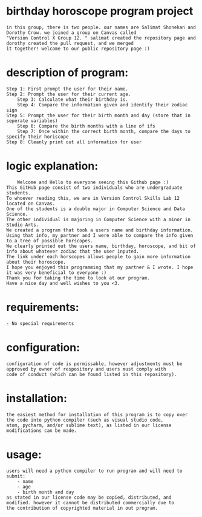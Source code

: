 # birthday horoscope program project
    in this group, there is two people. our names are Salimat Shonekan and Dorothy Crow. we joined a group on Canvas called
    "Version Control X Group 12. " salimat created the repository page and dorothy created the pull request, and we merged
    it together! welcome to our public repository page :)
    

# description of program:
    Step 1: First prompt the user for their name.
    Step 2: Prompt the user for their current age.
        Step 3: Calculate what their birthday is.     
        Step 4: Compare the information given and identify their zodiac sign
    Step 5: Prompt the user for their birth month and day (store that in seperate variables)
        Step 6: Compare the birth months with a line of ifs
        Step 7: Once within the correct birth month, compare the days to specify their horiscope
    Step 8: Cleanly print out all information for user
    
# logic explanation:
        Welcome and Hello to everyone seeing this Github page :)
    This GitHub page consist of two individuals who are undergraduate students. 
    To whoever reading this, we are in Version Control Skills Lab 12 located on Canvas.
    One of the students is a double major in Computer Science and Data Science. 
    The other individual is majoring in Computer Science with a minor in Studio Arts.
    We created a program that took a users name and birthday information. 
    Using that info, my partner and I were able to compare the info given  to a tree of possible horscopes.
    We clearly printed out the users name, birthday, horoscope, and bit of info about whatever zodiac that the user inputed. 
    The link under each horscopes allows people to gain more information about their horoscope.
    I hope you enjoyed this programming that my partner & I wrote. I hope it was very beneficial to everyone :)
    Thank you for taking the time to look at our program.
    Have a nice day and well wishes to you <3.

# requirements:
    - No special requirements
    
# configuration:
    configuration of code is permissable, however adjustments must be approved by owner of respository and users must comply with
    code of conduct (which can be found listed in this repository).

# installation:
    the easiest method for installation of this program is to copy over the code into python compiler (such as visual studio code, 
    atom, pycharm, and/or sublime text), as listed in our license modifications can be made.

# usage:
    users will need a python compiler to run program and will need to submit:
        - name
        - age
        - birth month and day
    as stated in our license code may be copied, distributed, and modified. however it cannot be distributed commercially due to 
    the contribution of copyrighted material in out program.
    
